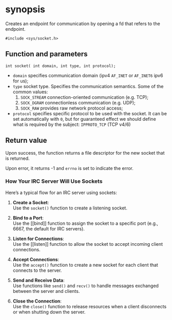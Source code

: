 # synopsis

Creates an endpoint for communication by opening  a fd that refers to the endpoint.

`#include <sys/socket.h>`

## Function and parameters

`int socket( int domain, int type, int protocol);`

- `domain` specifies communication domain (ipv4 `AF_INET` or `AF_INET6` ipv6 for us);
- `type` socket type. Specifies the communication semantics. Some of the common values:
  1. `SOCK_STREAM` connection-oriented communication (e.g. TCP);
  2. `SOCK_DGRAM` connectionless communication (e.g. UDP);
  3. `SOCK_RAW` provides raw network protocol access;
- `protocol` specifies specific protocol to be used with the socket. It can be set automatically with `0`, but for guaranteed effect we should define what is required by the subject: `IPPROTO_TCP` (TCP v4/6)

## Return value

Upon success, the function returns a file descriptor for the new socket that is returned.

Upon error, it returns -1 and `errno` is set to indicate the error.

### **How Your IRC Server Will Use Sockets**

Here’s a typical flow for an IRC server using sockets:

1. **Create a Socket**:  
    Use the `socket()` function to create a listening socket.
    
2. **Bind to a Port**:  
    Use the [[bind]] function to assign the socket to a specific port (e.g., 6667, the default for IRC servers).
    
3. **Listen for Connections**:  
    Use the [[listen]] function to allow the socket to accept incoming client connections.
    
4. **Accept Connections**:  
    Use the `accept()` function to create a new socket for each client that connects to the server.
    
5. **Send and Receive Data**:  
    Use functions like `send()` and `recv()` to handle messages exchanged between the server and clients.
    
6. **Close the Connection**:  
    Use the `close()` function to release resources when a client disconnects or when shutting down the server.